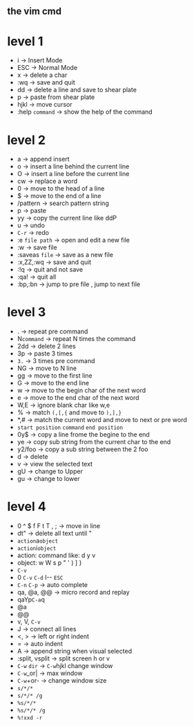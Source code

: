 ## the vim cmd

level 1
=====================================
* i -> Insert Mode
* ESC -> Normal Mode
* x -> delete a char
* :wq -> save and quit
* dd -> delete a line and save to shear plate
* p -> paste from shear plate
* hjkl -> move cursor
* :help `command` -> show the help of the command
 
level 2
=====================================
* a -> append insert
* o -> insert a line behind the current line
* O -> insert a line before the current line
* cw -> replace a word
* 0 -> move to the head of a line 
* $ -> move to the end of a line
* /pattern -> search pattern string
* p -> paste
* yy -> copy the current line like ddP
* u -> undo
* `C-r` -> redo
* :e `file path` -> open and edit a new file
* :w -> save file
* :saveas `file` -> save as a new file
* :x,ZZ,:wq -> save and quit
* :!q -> quit and not save
* :qa! -> quit all
* :bp,:bn -> jump to pre file , jump to next file

level 3
=====================================
* . -> repeat pre command
* N`command` -> repeat N times the command
* 2dd -> delete 2 lines
* 3p -> paste 3 times
* `3.` -> 3 times pre command
* NG -> move to N line
* gg -> move to the first line
* G -> move to the end line
* w -> move to the begin char of the next word
* e -> move to the end char of the next word
* W,E -> ignore blank char like w,e
* % -> match `(,[,{` and move to `),],}`
* *,# -> match the current word and move to next or pre word
* `start position` `command` `end position`
* 0y$ -> copy a line frome the begine to the end 
* ye -> copy sub string from the current char to the end
* y2/foo -> copy a sub string between the 2 foo
* d -> delete
* v -> view the selected text
* gU -> change to Upper 
* gu -> change to lower

level 4
=====================================
* 0 ^ $ f F t T , ; -> move in line
* dt" -> delete all text until "
* `action`a`object`
* `action`i`object`
* action: command like: d y v
* object: w W s p " ' ) ] }
* `C-v`
* 0 `C-v` `C-d` I-- `ESC`
* `C-n` `C-p` -> auto complete
* qa, @a, @@ -> micro record and replay
* qaYp`C-a`q
* @a
* @@
* v, V, `C-v`
* J -> connect all lines
* <, > -> left or right indent
* = -> auto indent
* A -> append string when visual selected
* :split, vsplit -> split screen h or v
* `C-w` `dir` -> `C-w`hjkl change window
* `C-w`_or| -> max window
* `C-w`+or- -> change window size
* `s/*/*` 
* `s/*/* /g`
* `%s/*/* `
* `%s/*/* /g` 
* `%!xxd -r`
